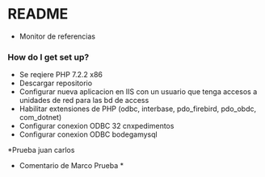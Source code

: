 # README #

* Monitor de referencias

### How do I get set up? ###

* Se reqiere PHP 7.2.2 x86
* Descargar repositorio
* Configurar nueva aplicacion en IIS con un usuario que tenga accesos a unidades de red para las bd de access
* Habilitar extensiones de PHP (odbc, interbase, pdo_firebird, pdo_obdc, com_dotnet)
* Configurar conexion ODBC 32 cnxpedimentos
* Configurar conexion ODBC bodegamysql 

*Prueba juan carlos
* Comentario de Marco Prueba *
